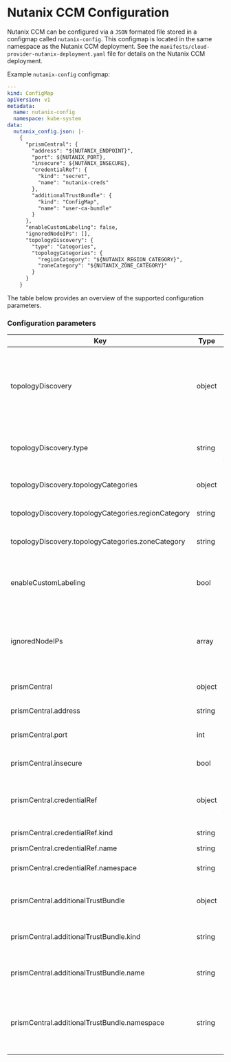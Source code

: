 # Nutanix CCM Configuration

Nutanix CCM can be configured via a `JSON` formated file stored in a configmap called `nutanix-config`. This configmap is located in the same namespace as the Nutanix CCM deployment. See the `manifests/cloud-provider-nutanix-deployment.yaml` file for details on the Nutanix CCM deployment. 

Example `nutanix-config` configmap:
```YAML
---
kind: ConfigMap
apiVersion: v1
metadata:
  name: nutanix-config
  namespace: kube-system
data:
  nutanix_config.json: |-
    {
      "prismCentral": {
        "address": "${NUTANIX_ENDPOINT}",
        "port": ${NUTANIX_PORT},
        "insecure": ${NUTANIX_INSECURE},
        "credentialRef": {
          "kind": "secret",
          "name": "nutanix-creds"
        },
        "additionalTrustBundle": {
          "kind": "ConfigMap",
          "name": "user-ca-bundle"
        }
      },
      "enableCustomLabeling": false,
      "ignoredNodeIPs": [],
      "topologyDiscovery": {
        "type": "Categories",
        "topologyCategories": {
          "regionCategory": "${NUTANIX_REGION_CATEGORY}",
          "zoneCategory": "${NUTANIX_ZONE_CATEGORY}"
        }
      }
    }

```

The table below provides an overview of the supported configuration parameters.

### Configuration parameters

| Key                                               |Type  |Description                                                                                                                                           |
|---------------------------------------------------|------|------------------------------------------------------------------------------------------------------------------------------------------------------|
|topologyDiscovery                                  |object|(Optional) Configures the topology discovery mode.<br>`Prism` topology discovery is used by default if `topologyDiscovery` attribute is not passed.   |
|topologyDiscovery.type                             |string|Topology Discovery mode. Can be `Prism` or `Categories`. See [Topology Discovery](./topology_discovery.md) for more information.                      |
|topologyDiscovery.topologyCategories               |object|Required if topology discovery mode is `Categories`.<br>                                                                                              |
|topologyDiscovery.topologyCategories.regionCategory|string|Category key defining the region of the Kubernetes node.                                                                                              |
|topologyDiscovery.topologyCategories.zoneCategory  |string|Category key defining the zone of the Kubernetes node.                                                                                                |
|enableCustomLabeling                               |bool  |Boolean value to enable custom labeling. See [Custom Labeling](./custom_labeling.md) for more information.<br>Default: `false`                        |
|ignoredNodeIPs                                     |array |List of node IPs, IP ranges (e.g. "10.0.0.1-10.0.0.10"), or CIDR prefixes (e.g. "10.0.0.0/24") to ignore. Optional.                                                 |
|prismCentral                                       |object|Prism Central endpoint configuration.                                                                                                                 |
|prismCentral.address                               |string|FQDN/IP of the Prism Central endpoint.                                                                                                                |
|prismCentral.port                                  |int   |Port to connect to Prism Central.<br>Default: `9440`                                                                                                  |
|prismCentral.insecure                              |bool  |Disable Prism Central certificate checking.<br>Default: `false`                                                                                       |
|prismCentral.credentialRef                         |object|Prism Central credential configuration. See [Credentials](./ccm_credentials.md) for more information.                                                 |
|prismCentral.credentialRef.kind                    |string|Credential kind.<br>Allowed value: `secret`                                                                                                           |
|prismCentral.credentialRef.name                    |string|Name of the secret.                                                                                                                                   |
|prismCentral.credentialRef.namespace               |string|(Optional) Namespace of the secret.                                                                                                                   |
|prismCentral.additionalTrustBundle                 |object|Reference to the certificate trust bundle used for Prism Central connection.                                                                          |
|prismCentral.additionalTrustBundle.kind            |string|Kind of the additionalTrustBundle. Allowed value: `ConfigMap`                                                                                         |
|prismCentral.additionalTrustBundle.name            |string|Name of the `ConfigMap` containing the Prism Central trust bundle.                                                                                    |
|prismCentral.additionalTrustBundle.namespace       |string|(Optional) Namespace of the `ConfigMap` containing the Prism Central trust bundle. See [Certificate Trust](./pc_certificates.md) for more information.|
